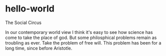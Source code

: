 # hello-world

The Social Circus

In our contemporary world view I think it's easy to see how science has come to take the place of god.
But some philosphical problems remain as troubling as ever. 
Take the problem of free will. 
This problem has been for a long time, since before Aristotle.
